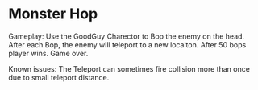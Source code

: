 # Monster Hop

Gameplay:
Use the GoodGuy Charector to Bop the enemy on the head.
After each Bop, the enemy will teleport to a new locaiton.
After 50 bops player wins. Game over.

Known issues:
The Teleport can sometimes fire collision more than once due to small teleport
distance.
